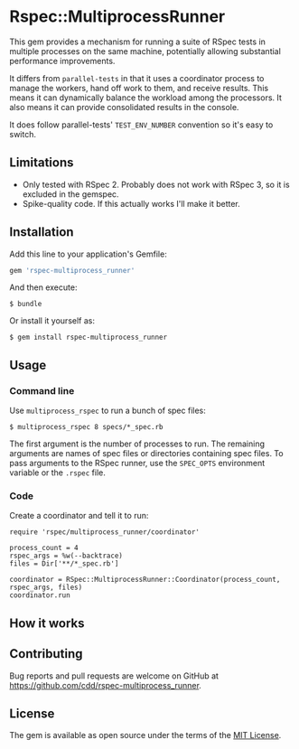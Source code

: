 # Rspec::MultiprocessRunner

This gem provides a mechanism for running a suite of RSpec tests in multiple
processes on the same machine, potentially allowing substantial performance
improvements.

It differs from `parallel-tests` in that it uses a coordinator process to manage
the workers, hand off work to them, and receive results. This means it can
dynamically balance the workload among the processors. It also means it can
provide consolidated results in the console.

It does follow parallel-tests' `TEST_ENV_NUMBER` convention so it's easy to
switch.

## Limitations

* Only tested with RSpec 2. Probably does not work with RSpec 3, so it is
  excluded in the gemspec.
* Spike-quality code. If this actually works I'll make it better.

## Installation

Add this line to your application's Gemfile:

```ruby
gem 'rspec-multiprocess_runner'
```

And then execute:

    $ bundle

Or install it yourself as:

    $ gem install rspec-multiprocess_runner

## Usage

### Command line

Use `multiprocess_rspec` to run a bunch of spec files:

    $ multiprocess_rspec 8 specs/*_spec.rb

The first argument is the number of processes to run. The remaining arguments
are names of spec files or directories containing spec files. To pass arguments
to the RSpec runner, use the `SPEC_OPTS` environment variable or the `.rspec`
file.

### Code

Create a coordinator and tell it to run:

    require 'rspec/multiprocess_runner/coordinator'

    process_count = 4
    rspec_args = %w(--backtrace)
    files = Dir['**/*_spec.rb']

    coordinator = RSpec::MultiprocessRunner::Coordinator(process_count, rspec_args, files)
    coordinator.run

## How it works



## Contributing

Bug reports and pull requests are welcome on GitHub at https://github.com/cdd/rspec-multiprocess_runner.


## License

The gem is available as open source under the terms of the [MIT License](http://opensource.org/licenses/MIT).
